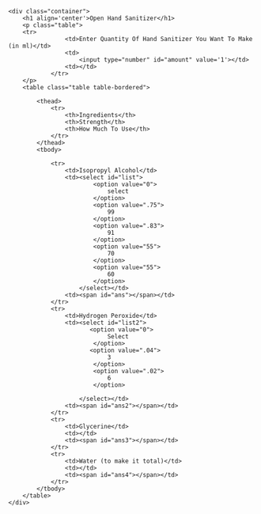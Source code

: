 <!DOCTYPE html>
<html lang="en">

<head>
    <title>Open Hand Sanitizer</title>
    <meta charset="utf-8">
    <meta name="viewport" content="width=device-width, initial-scale=1">
    <link rel="stylesheet" href="https://maxcdn.bootstrapcdn.com/bootstrap/4.4.1/css/bootstrap.min.css">
    <script src="https://ajax.googleapis.com/ajax/libs/jquery/3.4.1/jquery.min.js"></script>
    <script src="https://cdnjs.cloudflare.com/ajax/libs/popper.js/1.16.0/umd/popper.min.js"></script>
    <script src="https://maxcdn.bootstrapcdn.com/bootstrap/4.4.1/js/bootstrap.min.js"></script>
</head>

<body>

    <div class="container">
        <h1 align='center'>Open Hand Sanitizer</h1>
        <p class="table">
		<tr>
                    <td>Enter Quantity Of Hand Sanitizer You Want To Make (in ml)</td>
					<td>
                        <input type="number" id="amount" value='1'></td>
                    <td></td>
                </tr>
		</p>
        <table class="table table-bordered">
		
            <thead>
                <tr>
                    <th>Ingredients</th>
                    <th>Strength</th>
                    <th>How Much To Use</th>
                </tr>
            </thead>
            <tbody>
                
                <tr>
                    <td>Isopropyl Alcohol</td>
                    <td><select id="list">
                            <option value="0">
                                select
                            </option>
							<option value=".75">
                                99
                            </option>
                            <option value=".83">
                                91
                            </option>
							<option value="55">
                                70
                            </option>
							<option value="55">
                                60
                            </option>
                        </select></td>
                    <td><span id="ans"></span></td>
                </tr>
                <tr>
                    <td>Hydrogen Peroxide</td>
                    <td><select id="list2">
                           <option value="0">
                                Select
                            </option>
						   <option value=".04">
                                3
                            </option>
                            <option value=".02">
                                6
                            </option>
                            
                        </select></td>
                    <td><span id="ans2"></span></td>
                </tr>
                <tr>
                    <td>Glycerine</td>
                    <td></td>
                    <td><span id="ans3"></span></td>
                </tr>
                <tr>
                    <td>Water (to make it total)</td>
                    <td></td>
                    <td><span id="ans4"></span></td>
                </tr>
            </tbody>
        </table>
    </div>

</body>

</html>

<script>
    function op1() {
        a = parseFloat($("#list").val());
        c = parseFloat($("#amount").val());
		
		if (a==.75){
		ans1 = a * c;}
		else if(a==.83){
		ans1 = a * c;}
		else if(a==55){
		ans1 = c - a;}
		else if(a==55){
		ans1 = c - a;}
		
		
        //ans1 = a * c;
        $("#ans").html(ans1)
        TOTAL();
    }

    function op2() {
        a = parseFloat($("#list2").val());
        c = parseFloat($("#amount").val());
        ans2 = a * c;
        $("#ans2").html(ans2)
        TOTAL();
    }

    function op3() {
        a = parseFloat($("#amount").val());
        c = 0.015

        ans3 = a * c;
        $("#ans3").html(ans3)
        op1();
        op2();

        TOTAL();
    }

    function TOTAL() {
        an = parseFloat($("#amount").val()) - ans1 - ans2 - ans3;
        $("#ans4").html(an)
    }
    $(document).ready(function() {
        $("#list").on("change", function() {
            op1();
        });
        $("#list2").on("change", function() {
            op2();
        });
        $("#amount").on("input", function() {
            op3();
        });
    });

</script>


<!--Label10.Text = a * .015-->
